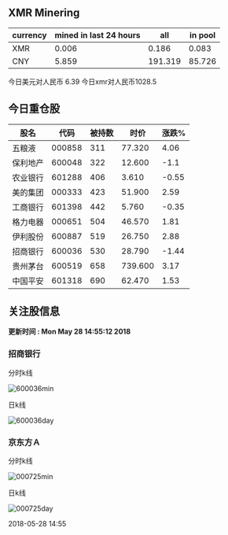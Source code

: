 ## XMR Minering

|currency|mined in last 24 hours|all|in pool|
|---|---|---|---|
|XMR|0.006|0.186|0.083|
|CNY|5.859|191.319|85.726|

今日美元对人民币 6.39	今日xmr对人民币1028.5


## 今日重仓股 

|股名|代码|被持数|时价|涨跌%|
|---|---|---|---|---|
|五粮液|000858|311|77.320|4.06|
|保利地产|600048|322|12.600|-1.1|
|农业银行|601288|406|3.610|-0.55|
|美的集团|000333|423|51.900|2.59|
|工商银行|601398|442|5.760|-0.35|
|格力电器|000651|504|46.570|1.81|
|伊利股份|600887|519|26.750|2.88|
|招商银行|600036|530|28.790|-1.44|
|贵州茅台|600519|658|739.600|3.17|
|中国平安|601318|690|62.470|1.53|

## 关注股信息
**更新时间 : Mon May 28 14:55:12 2018**
### 招商银行 
分时k线

![600036min](http://image.sinajs.cn/newchart/min/n/sh600036.gif)

日k线

![600036day](http://image.sinajs.cn/newchart/daily/n/sh600036.gif)

### 京东方Ａ 
分时k线

![000725min](http://image.sinajs.cn/newchart/min/n/sz000725.gif)

日k线

![000725day](http://image.sinajs.cn/newchart/daily/n/sz000725.gif)

2018-05-28 14:55